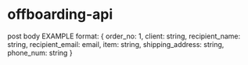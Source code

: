 # offboarding-api

post body EXAMPLE format:
{
order_no: 1,
client: string,
recipient_name: string,
recipient_email: email,
item: string,
shipping_address: string,
phone_num: string
}
